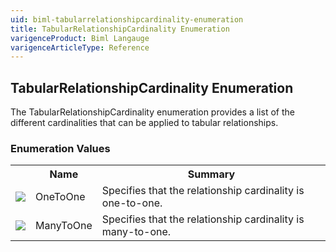 ```yaml
---
uid: biml-tabularrelationshipcardinality-enumeration
title: TabularRelationshipCardinality Enumeration
varigenceProduct: Biml Langauge
varigenceArticleType: Reference
---
```


## TabularRelationshipCardinality Enumeration<div class="LanguageSummary"><div class ="SummaryItem">The TabularRelationshipCardinality enumeration provides a list of the different cardinalities that can be applied to tabular relationships.</div></div><div class="EnumValueGroup">### Enumeration Values<table id="EnumValue" class="MemberList"><tbody><tr><th class="MemberTypeIconColumnHeader">&nbsp;</th><th class="MemberNameColumnHeader">Name</th><th class="MemberSummaryColumnHeader">Summary</th></tr><tr class="cd0"><td align="center" class="MemberTypeIcon"><img src="enumValue.png"></img></td><td class="MemberName">OneToOne</td><td class="MemberSummary"><div class ="SummaryItem">Specifies that the relationship cardinality is one-to-one.</div></td></tr><tr class="cd1"><td align="center" class="MemberTypeIcon"><img src="enumValue.png"></img></td><td class="MemberName">ManyToOne</td><td class="MemberSummary"><div class ="SummaryItem">Specifies that the relationship cardinality is many-to-one.</div></td></tr></tbody></table></div>